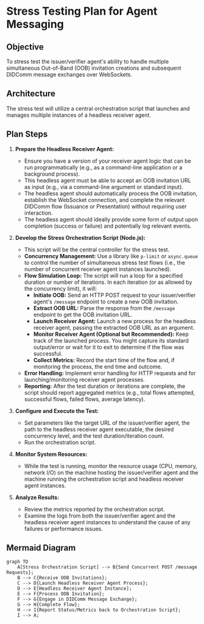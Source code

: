 # Stress Testing Plan for Agent Messaging

## Objective

To stress test the issuer/verifier agent's ability to handle multiple simultaneous Out-of-Band (OOB) invitation creations and subsequent DIDComm message exchanges over WebSockets.

## Architecture

The stress test will utilize a central orchestration script that launches and manages multiple instances of a headless receiver agent.

## Plan Steps

1.  **Prepare the Headless Receiver Agent:**
    *   Ensure you have a version of your receiver agent logic that can be run programmatically (e.g., as a command-line application or a background process).
    *   This headless agent must be able to accept an OOB invitation URL as input (e.g., via a command-line argument or standard input).
    *   The headless agent should automatically process the OOB invitation, establish the WebSocket connection, and complete the relevant DIDComm flow (Issuance or Presentation) without requiring user interaction.
    *   The headless agent should ideally provide some form of output upon completion (success or failure) and potentially log relevant events.

2.  **Develop the Stress Orchestration Script (Node.js):**
    *   This script will be the central controller for the stress test.
    *   **Concurrency Management:** Use a library like `p-limit` or `async.queue` to control the number of simultaneous stress test flows (i.e., the number of concurrent receiver agent instances launched).
    *   **Flow Simulation Loop:** The script will run a loop for a specified duration or number of iterations. In each iteration (or as allowed by the concurrency limit), it will:
        *   **Initiate OOB:** Send an HTTP POST request to your issuer/verifier agent's `/message` endpoint to create a new OOB invitation.
        *   **Extract OOB URL:** Parse the response from the `/message` endpoint to get the OOB invitation URL.
        *   **Launch Receiver Agent:** Launch a new process for the headless receiver agent, passing the extracted OOB URL as an argument.
        *   **Monitor Receiver Agent (Optional but Recommended):** Keep track of the launched process. You might capture its standard output/error or wait for it to exit to determine if the flow was successful.
        *   **Collect Metrics:** Record the start time of the flow and, if monitoring the process, the end time and outcome.
    *   **Error Handling:** Implement error handling for HTTP requests and for launching/monitoring receiver agent processes.
    *   **Reporting:** After the test duration or iterations are complete, the script should report aggregated metrics (e.g., total flows attempted, successful flows, failed flows, average latency).

3.  **Configure and Execute the Test:**
    *   Set parameters like the target URL of the issuer/verifier agent, the path to the headless receiver agent executable, the desired concurrency level, and the test duration/iteration count.
    *   Run the orchestration script.

4.  **Monitor System Resources:**
    *   While the test is running, monitor the resource usage (CPU, memory, network I/O) on the machine hosting the issuer/verifier agent and the machine running the orchestration script and headless receiver agent instances.

5.  **Analyze Results:**
    *   Review the metrics reported by the orchestration script.
    *   Examine the logs from both the issuer/verifier agent and the headless receiver agent instances to understand the cause of any failures or performance issues.

## Mermaid Diagram

```mermaid
graph TD
    A[Stress Orchestration Script] --> B{Send Concurrent POST /message Requests};
    B --> C{Receive OOB Invitations};
    C --> D{Launch Headless Receiver Agent Process};
    D --> E[Headless Receiver Agent Instance];
    E --> F{Process OOB Invitation};
    F --> G{Engage in DIDComm Message Exchange};
    G --> H{Complete Flow};
    H --> I{Report Status/Metrics back to Orchestration Script};
    I --> A;